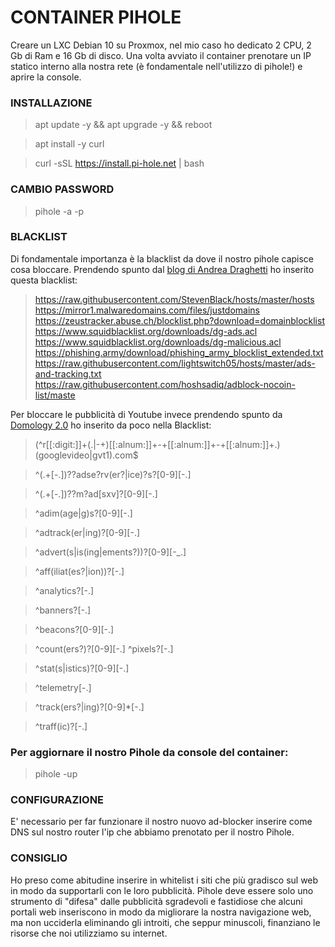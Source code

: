 # CONTAINER PIHOLE

Creare un LXC Debian 10 su Proxmox, nel mio caso ho dedicato 2 CPU, 2 Gb di Ram e 16 Gb di disco.
Una volta avviato il container prenotare un IP statico interno alla nostra rete (è fondamentale nell'utilizzo di pihole!) e aprire la console.

### INSTALLAZIONE

> apt update -y && apt upgrade -y && reboot

> apt install -y curl

> curl -sSL https://install.pi-hole.net | bash

### CAMBIO PASSWORD
> pihole -a -p

### BLACKLIST
Di fondamentale importanza è la blacklist da dove il nostro pihole capisce cosa bloccare. Prendendo spunto dal [blog di Andrea Draghetti] ho inserito questa blacklist:

> https://raw.githubusercontent.com/StevenBlack/hosts/master/hosts
> https://mirror1.malwaredomains.com/files/justdomains
> https://zeustracker.abuse.ch/blocklist.php?download=domainblocklist
> https://www.squidblacklist.org/downloads/dg-ads.acl
> https://www.squidblacklist.org/downloads/dg-malicious.acl
> https://phishing.army/download/phishing_army_blocklist_extended.txt
> https://raw.githubusercontent.com/lightswitch05/hosts/master/ads-and-tracking.txt
> https://raw.githubusercontent.com/hoshsadiq/adblock-nocoin-list/maste

Per bloccare le pubblicità di Youtube invece prendendo spunto da [Domology 2.0] ho inserito da poco nella Blacklist:
> (^r[[:digit:]]+(.|-+)[[:alnum:]]+-+[[:alnum:]]+-+[[:alnum:]]+.)(googlevideo|gvt1).com$

> ^(.+[-.])??adse?rv(er?|ice)?s?[0-9][-.]

> ^(.+[-.])??m?ad[sxv]?[0-9][-.]

> ^adim(age|g)s?[0-9][-.]

> ^adtrack(er|ing)?[0-9][-.]

> ^advert(s|is(ing|ements?))?[0-9][-_.]

> ^aff(iliat(es?|ion))?[-.]

> ^analytics?[-.]

> ^banners?[-.]

> ^beacons?[0-9][-.]

> ^count(ers?)?[0-9][-.] ^pixels?[-.]

> ^stat(s|istics)?[0-9][-.]

> ^telemetry[-.]

> ^track(ers?|ing)?[0-9]*[-.]

> ^traff(ic)?[-.]

### Per aggiornare il nostro Pihole da console del container:
> pihole -up

### CONFIGURAZIONE
E' necessario per far funzionare il nostro nuovo ad-blocker inserire come DNS sul nostro router l'ip che abbiamo prenotato per il nostro Pihole.

### CONSIGLIO
Ho preso come abitudine inserire in whitelist i siti che più gradisco sul web in modo da supportarli con le loro pubblicità. Pihole deve essere solo uno strumento di "difesa" dalle pubblicità sgradevoli e fastidiose che alcuni portali web inseriscono in modo da migliorare la nostra navigazione web, ma non ucciderla eliminando gli introiti, che seppur minuscoli, finanziano le risorse che noi utilizziamo su internet.

[blog di Andrea Draghetti]: <https://www.andreadraghetti.it/block-list-e-white-list-per-pi-hole-e-ad-blocker/>
[Domology 2.0]:<https://domology.es/bloquear-anuncios-de-youtube-con-pi-hole/>
